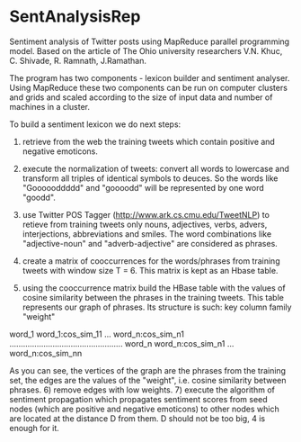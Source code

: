 SentAnalysisRep
===============

Sentiment analysis of Twitter posts using MapReduce parallel programming model.  Based on the article of The Ohio university
researchers V.N. Khuc, C. Shivade, R. Ramnath, J.Ramathan.

The program has two components - lexicon builder and sentiment analyser. Using MapReduce these two components can be run on 
computer clusters and grids and scaled according to the size of input data and number of machines in a cluster.

To build a sentiment lexicon we do next steps:

1) retrieve from the web the training tweets which contain positive and negative emoticons.

2) execute the normalization of tweets: convert all words to lowercase and transform all triples of identical symbols to deuces.
So the words like "Goooooddddd" and "goooodd" will be represented by one word "goodd".
3) use Twitter POS Tagger (http://www.ark.cs.cmu.edu/TweetNLP) to retieve from training tweets only nouns, adjectives, verbs,
advers, interjections, abbreviations and smiles. The word combinations like "adjective-noun" and "adverb-adjective" are considered as phrases.
4) create a matrix of cooccurrences for the words/phrases from training tweets with window size T = 6. This matrix is kept as 
an Hbase table.
5) using the cooccurrence matrix build the HBase table with the values of cosine similarity between the phrases in the training tweets. 
This table represents our graph of phrases. Its structure is such:
  key             column family "weight"
  
  word_1        word_1:cos_sim_11 ... word_n:cos_sim_n1
  ..................................................
  word_n        word_n:cos_sim_n1 ... word_n:cos_sim_nn
  
As you can see, the vertices of the graph are the phrases from the training set, the edges are the values of the "weight",
i.e. cosine similarity between phrases.
6) remove edges with low weights.
7) execute the algorithm of sentiment propagation which propagates sentiment scores from seed nodes (which are positive and 
negative emoticons) to other nodes which are located at the distance D from them. D should not be too big, 4 is enough for it.
